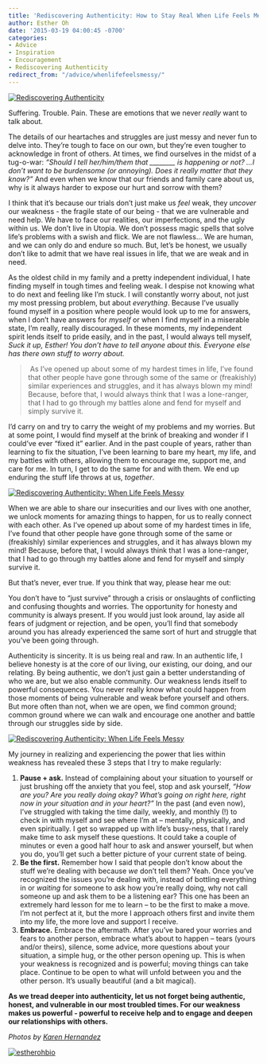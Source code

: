 ```yaml
---
title: 'Rediscovering Authenticity: How to Stay Real When Life Feels Messy'
author: Esther Oh
date: '2015-03-19 04:00:45 -0700'
categories:
- Advice
- Inspiration
- Encouragement
- Rediscovering Authenticity
redirect_from: "/advice/whenlifefeelsmessy/"
---
```


[![Rediscovering Authenticity ](http://yellowconference.com/wp-content/uploads/2015/03/authenticitywhenlifeismessy.jpg)](http://yellowconference.com/wp-content/uploads/2015/03/authenticitywhenlifeismessy.jpg)

Suffering. Trouble. Pain. These are emotions that we never _really_ want to talk about.

The details of our heartaches and struggles are just messy and never fun to delve into. They’re tough to face on our own, but they’re even tougher to acknowledge in front of others. At times, we find ourselves in the midst of a tug-o-war: _“Should I tell her/him/them that ________ is happening or not? …I don’t want to be burdensome (or annoying). Does it really matter that they know?”_ And even when we know that our friends and family care about us, why is it always harder to expose our hurt and sorrow with them?

I think that it’s because our trials don’t just make us _feel_ weak, they _uncover_ our weakness - the fragile state of our being - that we are vulnerable and need help. We have to face our realities, our imperfections, and the ugly within us. We don’t live in Utopia. We don’t possess magic spells that solve life’s problems with a swish and flick. We are not flawless… We are human, and we can only do and endure so much. But, let’s be honest, we usually don’t like to admit that we have real issues in life, that we are weak and in need.

As the oldest child in my family and a pretty independent individual, I hate finding myself in tough times and feeling weak. I despise not knowing what to do next and feeling like I’m stuck. I will constantly worry about, not just my most pressing problem, but about _everything_. Because I’ve usually found myself in a position where people would look up to me for answers, when I don’t have answers for _myself_ or when I find myself in a miserable state, I’m really, really discouraged. In these moments, my independent spirit lends itself to pride easily, and in the past, I would always tell myself, _Suck it up, Esther! You don’t have to tell anyone about this. Everyone else has there own stuff to worry about._

>  As I’ve opened up about some of my hardest times in life, I’ve found that other people have gone through some of the same or (freakishly) similar experiences and struggles, and it has always blown my mind! Because, before that, I would always think that I was a lone-ranger, that I had to go through my battles alone and fend for myself and simply survive it.

I’d carry on and try to carry the weight of my problems and my worries. But at some point, I would find myself at the brink of breaking and wonder if I could’ve ever “fixed it” earlier. And in the past couple of years, rather than learning to fix the situation, I’ve been learning to bare my heart, my life, and my battles with others, allowing them to encourage me, support me, and care for me. In turn, I get to do the same for and with them. We end up enduring the stuff life throws at us, _together_.

[![Rediscovering Authenticity: When Life Feels Messy](http://yellowconference.com/wp-content/uploads/2015/03/messy4.jpg)](http://yellowconference.com/wp-content/uploads/2015/03/messy4.jpg)

When we are able to share our insecurities and our lives with one another, we unlock moments for amazing things to happen, for us to really connect with each other. As I’ve opened up about some of my hardest times in life, I’ve found that other people have gone through some of the same or (freakishly) similar experiences and struggles, and it has always blown my mind! Because, before that, I would always think that I was a lone-ranger, that I had to go through my battles alone and fend for myself and simply survive it.

But that’s never, ever true. If you think that way, please hear me out:

You don’t have to “just survive” through a crisis or onslaughts of conflicting and confusing thoughts and worries. The opportunity for honesty and community is always present. If you would just look around, lay aside all fears of judgment or rejection, and be open, you’ll find that somebody around you has already experienced the same sort of hurt and struggle that you’ve been going through.

Authenticity is sincerity. It is us being real and raw. In an authentic life, I believe honesty is at the core of our living, our existing, our doing, and our relating. By being authentic, we don’t just gain a better understanding of who we are, but we also enable community. Our weakness lends itself to powerful consequences. You never really know what could happen from those moments of being vulnerable and weak before yourself and others. But more often than not, when we are open, we find common ground; common ground where we can walk and encourage one another and battle through our struggles side by side.

[![Rediscovering Authenticity: When  Life Feels Messy](http://yellowconference.com/wp-content/uploads/2015/03/authenticitywhenlifeismessy3.jpg)](http://yellowconference.com/wp-content/uploads/2015/03/authenticitywhenlifeismessy3.jpg)

My journey in realizing and experiencing the power that lies within weakness has revealed these 3 steps that I try to make regularly:

1.  **Pause + ask.** Instead of complaining about your situation to yourself or just brushing off the anxiety that you feel, stop and ask yourself, _“How are you? Are you really doing okay? What’s going on right here, right now in your situation and in your heart?”_ In the past (and even now), I’ve struggled with taking the time daily, weekly, and monthly (!) to check in with myself and see where I’m at – mentally, physically, and even spiritually. I get so wrapped up with life’s busy-ness, that I rarely make time to ask myself these questions. It could take a couple of minutes or even a good half hour to ask and answer yourself, but when you do, you’ll get such a better picture of your current state of being.
2.  **Be the first.** Remember how I said that people don’t know about the stuff we’re dealing with because _we_ don’t tell them? Yeah. Once you’ve recognized the issues you’re dealing with, instead of bottling everything in or _waiting_ for someone to ask how you’re really doing, why not call someone up and ask them to be a listening ear? This one has been an extremely hard lesson for me to learn – to be the first to make a move. I’m not perfect at it, but the more I approach others first and invite them into my life, the more love and support I receive.
3.  **Embrace.** Embrace the aftermath. After you’ve bared your worries and fears to another person, embrace what’s about to happen – tears (yours and/or theirs), silence, some advice, more questions about your situation, a simple hug, or the other person opening up. This is when your weakness is recognized and is powerful; moving things can take place. Continue to be open to what will unfold between you and the other person. It’s usually beautiful (and a bit magical).

**As we tread deeper into authenticity, let us not forget being authentic, honest, and vulnerable in our most troubled times. For our weakness makes us powerful - powerful to receive help and to engage and deepen our relationships with others.**

_Photos by [Karen Hernandez](http://alwaysjoyfulkaren.blogspot.com/)_

[![estherohbio](http://yellowconference.com/wp-content/uploads/2015/03/estherohbio1.jpg)](https://estherohx.wordpress.com/)

